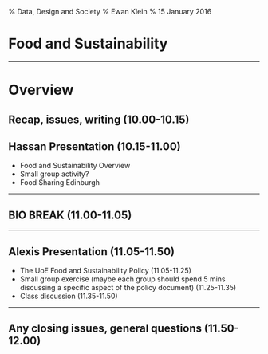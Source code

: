 % Data, Design and Society
% Ewan Klein
% 15 January 2016

# Food and Sustainability

---

# Overview

## Recap, issues, writing (10.00-10.15)

## Hassan Presentation  (10.15-11.00)


* Food and Sustainability Overview
* Small group activity?
* Food Sharing Edinburgh

---

## BIO BREAK (11.00-11.05)

---

## Alexis Presentation (11.05-11.50)

* The UoE Food and Sustainability Policy (11.05-11.25)
* Small group exercise (maybe each group should spend 5 mins discussing a specific aspect of the policy document) (11.25-11.35)
* Class discussion (11.35-11.50)

---

## Any closing issues, general questions (11.50-12.00)
